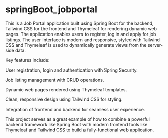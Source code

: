 ﻿# springBoot_jobportal
This is a Job Portal application built using Spring Boot for the backend, Tailwind CSS for the frontend and Thymeleaf for rendering dynamic web pages. The application enables users to register, log in and apply for job listings. The user interface is modern and responsive, styled with Tailwind CSS and Thymeleaf is used to dynamically generate views from the server-side data.

Key features include:

User registration, login and authentication with Spring Security.

Job listing management with CRUD operations.

Dynamic web pages rendered using Thymeleaf templates.

Clean, responsive design using Tailwind CSS for styling.

Integration of frontend and backend for seamless user experience.

This project serves as a great example of how to combine a powerful backend framework like Spring Boot with modern frontend tools like Thymeleaf and Tailwind CSS to build a fully-functional web application.
